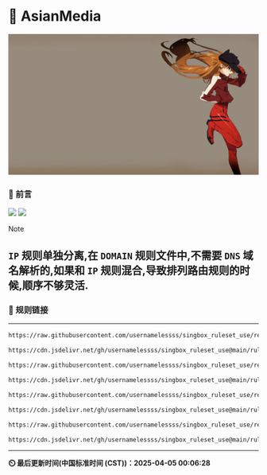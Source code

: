 
# 🧸 AsianMedia
![](https://raw.githubusercontent.com/usernamelessss/picture-bed/main/images/202504042256831.jpg)
### 📣 前言
![](https://shields.io/badge/-移除重复规则-ff69b4) ![](https://shields.io/badge/-IP&nbsp;规则单独存放不与&nbsp;DOMAIN&nbsp;等混合-green)
> [!NOTE]
**`IP` 规则单独分离,在 `DOMAIN` 规则文件中,不需要 `DNS` 域名解析的,如果和 `IP` 规则混合,导致排列路由规则的时候,顺序不够灵活.**
---

###  🔗 规则链接
---

```url
https://raw.githubusercontent.com/usernamelessss/singbox_ruleset_use/refs/heads/main/rule/AsianMedia/AsianMedia_IP.json
```

```url
https://cdn.jsdelivr.net/gh/usernamelessss/singbox_ruleset_use@main/rule/AsianMedia/AsianMedia_IP.json
```

```url
https://raw.githubusercontent.com/usernamelessss/singbox_ruleset_use/refs/heads/main/rule/AsianMedia/AsianMedia_IP.srs
```

```url
https://cdn.jsdelivr.net/gh/usernamelessss/singbox_ruleset_use@main/rule/AsianMedia/AsianMedia_IP.srs
```

```url
https://raw.githubusercontent.com/usernamelessss/singbox_ruleset_use/refs/heads/main/rule/AsianMedia/AsianMedia_No_IP.json
```

```url
https://cdn.jsdelivr.net/gh/usernamelessss/singbox_ruleset_use@main/rule/AsianMedia/AsianMedia_No_IP.json
```

```url
https://raw.githubusercontent.com/usernamelessss/singbox_ruleset_use/refs/heads/main/rule/AsianMedia/AsianMedia_No_IP.srs
```

```url
https://cdn.jsdelivr.net/gh/usernamelessss/singbox_ruleset_use@main/rule/AsianMedia/AsianMedia_No_IP.srs
```

---
**⏲️ 最后更新时间(中国标准时间 (CST))：2025-04-05 00:06:28**
